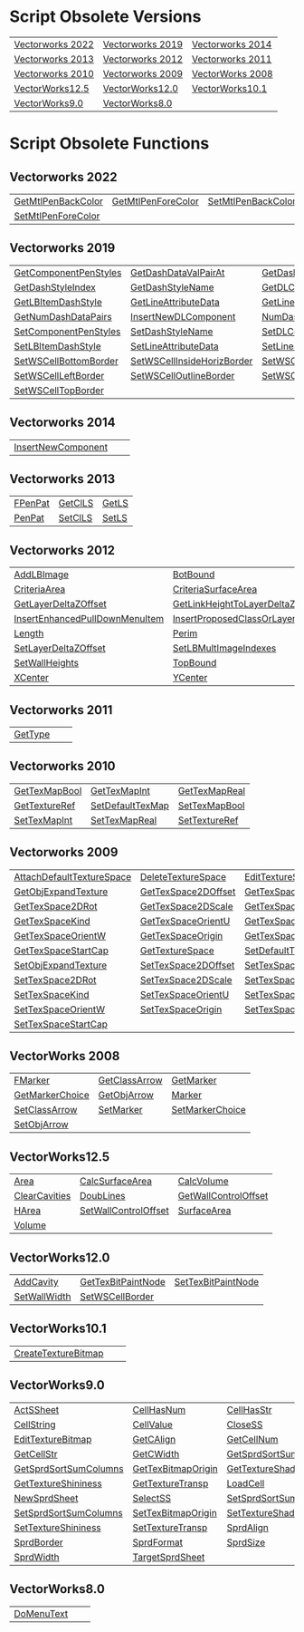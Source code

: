 # Script Obsolete Versions

| | | |
|---|---|---|
| [Vectorworks 2022](#vectorworks-2022)| [Vectorworks 2019](#vectorworks-2019)| [Vectorworks 2014](#vectorworks-2014)|
| [Vectorworks 2013](#vectorworks-2013)| [Vectorworks 2012](#vectorworks-2012)| [Vectorworks 2011](#vectorworks-2011)|
| [Vectorworks 2010](#vectorworks-2010)| [Vectorworks 2009](#vectorworks-2009)| [VectorWorks 2008](#vectorworks-2008)|
| [VectorWorks12.5](#vectorworks125)| [VectorWorks12.0](#vectorworks120)| [VectorWorks10.1](#vectorworks101)|
| [VectorWorks9.0](#vectorworks90)| [VectorWorks8.0](#vectorworks80)

# Script Obsolete Functions

## Vectorworks 2022
| | | |
|---|---|---|
| [GetMtlPenBackColor](Functions/GetMtlPenBackColor.md) | [GetMtlPenForeColor](Functions/GetMtlPenForeColor.md) | [SetMtlPenBackColor](Functions/SetMtlPenBackColor.md) |
| [SetMtlPenForeColor](Functions/SetMtlPenForeColor.md) 

## Vectorworks 2019
| | | |
|---|---|---|
| [GetComponentPenStyles](Functions/GetComponentPenStyles.md) | [GetDashDataValPairAt](Functions/GetDashDataValPairAt.md) | [GetDashStyle](Functions/GetDashStyle.md) |
| [GetDashStyleIndex](Functions/GetDashStyleIndex.md) | [GetDashStyleName](Functions/GetDashStyleName.md) | [GetDLComponentPenStyles](Functions/GetDLComponentPenStyles.md) |
| [GetLBItemDashStyle](Functions/GetLBItemDashStyle.md) | [GetLineAttributeData](Functions/GetLineAttributeData.md) | [GetLineStyleChoice](Functions/GetLineStyleChoice.md) |
| [GetNumDashDataPairs](Functions/GetNumDashDataPairs.md) | [InsertNewDLComponent](Functions/InsertNewDLComponent.md) | [NumDashStyles](Functions/NumDashStyles.md) |
| [SetComponentPenStyles](Functions/SetComponentPenStyles.md) | [SetDashStyleName](Functions/SetDashStyleName.md) | [SetDLComponentPenStyles](Functions/SetDLComponentPenStyles.md) |
| [SetLBItemDashStyle](Functions/SetLBItemDashStyle.md) | [SetLineAttributeData](Functions/SetLineAttributeData.md) | [SetLineStyleChoice](Functions/SetLineStyleChoice.md) |
| [SetWSCellBottomBorder](Functions/SetWSCellBottomBorder.md) | [SetWSCellInsideHorizBorder](Functions/SetWSCellInsideHorizBorder.md) | [SetWSCellInsideVertBorder](Functions/SetWSCellInsideVertBorder.md) |
| [SetWSCellLeftBorder](Functions/SetWSCellLeftBorder.md) | [SetWSCellOutlineBorder](Functions/SetWSCellOutlineBorder.md) | [SetWSCellRightBorder](Functions/SetWSCellRightBorder.md) |
| [SetWSCellTopBorder](Functions/SetWSCellTopBorder.md) 

## Vectorworks 2014
| | | |
|---|---|---|
| [InsertNewComponent](Functions/InsertNewComponent.md) 

## Vectorworks 2013
| | | |
|---|---|---|
| [FPenPat](Functions/FPenPat.md) | [GetClLS](Functions/GetClLS.md) | [GetLS](Functions/GetLS.md) |
| [PenPat](Functions/PenPat.md) | [SetClLS](Functions/SetClLS.md) | [SetLS](Functions/SetLS.md) |

## Vectorworks 2012
| | | |
|---|---|---|
| [AddLBImage](Functions/AddLBImage.md) | [BotBound](Functions/BotBound.md) | [CreateIconPushButton](Functions/CreateIconPushButton.md) |
| [CriteriaArea](Functions/CriteriaArea.md) | [CriteriaSurfaceArea](Functions/CriteriaSurfaceArea.md) | [CriteriaVolume](Functions/CriteriaVolume.md) |
| [GetLayerDeltaZOffset](Functions/GetLayerDeltaZOffset.md) | [GetLinkHeightToLayerDeltaZ](Functions/GetLinkHeightToLayerDeltaZ.md) | [HWallHeight](Functions/HWallHeight.md) |
| [InsertEnhancedPullDownMenuItem](Functions/InsertEnhancedPullDownMenuItem.md) | [InsertProposedClassOrLayerItem](Functions/InsertProposedClassOrLayerItem.md) | [LeftBound](Functions/LeftBound.md) |
| [Length](Functions/Length.md) | [Perim](Functions/Perim.md) | [RightBound](Functions/RightBound.md) |
| [SetLayerDeltaZOffset](Functions/SetLayerDeltaZOffset.md) | [SetLBMultImageIndexes](Functions/SetLBMultImageIndexes.md) | [SetLinkHeightToLayerDeltaZ](Functions/SetLinkHeightToLayerDeltaZ.md) |
| [SetWallHeights](Functions/SetWallHeights.md) | [TopBound](Functions/TopBound.md) | [WallHeight](Functions/WallHeight.md) |
| [XCenter](Functions/XCenter.md) | [YCenter](Functions/YCenter.md) | [ZCenter](Functions/ZCenter.md) |

## Vectorworks 2011
| | | |
|---|---|---|
| [GetType](Functions/GetType.md) 

## Vectorworks 2010
| | | |
|---|---|---|
| [GetTexMapBool](Functions/GetTexMapBool.md) | [GetTexMapInt](Functions/GetTexMapInt.md) | [GetTexMapReal](Functions/GetTexMapReal.md) |
| [GetTextureRef](Functions/GetTextureRef.md) | [SetDefaultTexMap](Functions/SetDefaultTexMap.md) | [SetTexMapBool](Functions/SetTexMapBool.md) |
| [SetTexMapInt](Functions/SetTexMapInt.md) | [SetTexMapReal](Functions/SetTexMapReal.md) | [SetTextureRef](Functions/SetTextureRef.md) |

## Vectorworks 2009
| | | |
|---|---|---|
| [AttachDefaultTextureSpace](Functions/AttachDefaultTextureSpace.md) | [DeleteTextureSpace](Functions/DeleteTextureSpace.md) | [EditTextureSpace](Functions/EditTextureSpace.md) |
| [GetObjExpandTexture](Functions/GetObjExpandTexture.md) | [GetTexSpace2DOffset](Functions/GetTexSpace2DOffset.md) | [GetTexSpace2DRadius](Functions/GetTexSpace2DRadius.md) |
| [GetTexSpace2DRot](Functions/GetTexSpace2DRot.md) | [GetTexSpace2DScale](Functions/GetTexSpace2DScale.md) | [GetTexSpaceEndCap](Functions/GetTexSpaceEndCap.md) |
| [GetTexSpaceKind](Functions/GetTexSpaceKind.md) | [GetTexSpaceOrientU](Functions/GetTexSpaceOrientU.md) | [GetTexSpaceOrientV](Functions/GetTexSpaceOrientV.md) |
| [GetTexSpaceOrientW](Functions/GetTexSpaceOrientW.md) | [GetTexSpaceOrigin](Functions/GetTexSpaceOrigin.md) | [GetTexSpacePartID](Functions/GetTexSpacePartID.md) |
| [GetTexSpaceStartCap](Functions/GetTexSpaceStartCap.md) | [GetTextureSpace](Functions/GetTextureSpace.md) | [SetDefaultTextureSpace](Functions/SetDefaultTextureSpace.md) |
| [SetObjExpandTexture](Functions/SetObjExpandTexture.md) | [SetTexSpace2DOffset](Functions/SetTexSpace2DOffset.md) | [SetTexSpace2DRadius](Functions/SetTexSpace2DRadius.md) |
| [SetTexSpace2DRot](Functions/SetTexSpace2DRot.md) | [SetTexSpace2DScale](Functions/SetTexSpace2DScale.md) | [SetTexSpaceEndCap](Functions/SetTexSpaceEndCap.md) |
| [SetTexSpaceKind](Functions/SetTexSpaceKind.md) | [SetTexSpaceOrientU](Functions/SetTexSpaceOrientU.md) | [SetTexSpaceOrientV](Functions/SetTexSpaceOrientV.md) |
| [SetTexSpaceOrientW](Functions/SetTexSpaceOrientW.md) | [SetTexSpaceOrigin](Functions/SetTexSpaceOrigin.md) | [SetTexSpacePartID](Functions/SetTexSpacePartID.md) |
| [SetTexSpaceStartCap](Functions/SetTexSpaceStartCap.md) 

## VectorWorks 2008
| | | |
|---|---|---|
| [FMarker](Functions/FMarker.md) | [GetClassArrow](Functions/GetClassArrow.md) | [GetMarker](Functions/GetMarker.md) |
| [GetMarkerChoice](Functions/GetMarkerChoice.md) | [GetObjArrow](Functions/GetObjArrow.md) | [Marker](Functions/Marker.md) |
| [SetClassArrow](Functions/SetClassArrow.md) | [SetMarker](Functions/SetMarker.md) | [SetMarkerChoice](Functions/SetMarkerChoice.md) |
| [SetObjArrow](Functions/SetObjArrow.md) 

## VectorWorks12.5
| | | |
|---|---|---|
| [Area](Functions/Area.md) | [CalcSurfaceArea](Functions/CalcSurfaceArea.md) | [CalcVolume](Functions/CalcVolume.md) |
| [ClearCavities](Functions/ClearCavities.md) | [DoubLines](Functions/DoubLines.md) | [GetWallControlOffset](Functions/GetWallControlOffset.md) |
| [HArea](Functions/HArea.md) | [SetWallControlOffset](Functions/SetWallControlOffset.md) | [SurfaceArea](Functions/SurfaceArea.md) |
| [Volume](Functions/Volume.md) 

## VectorWorks12.0
| | | |
|---|---|---|
| [AddCavity](Functions/AddCavity.md) | [GetTexBitPaintNode](Functions/GetTexBitPaintNode.md) | [SetTexBitPaintNode](Functions/SetTexBitPaintNode.md) |
| [SetWallWidth](Functions/SetWallWidth.md) | [SetWSCellBorder](Functions/SetWSCellBorder.md) 

## VectorWorks10.1
| | | |
|---|---|---|
| [CreateTextureBitmap](Functions/CreateTextureBitmap.md) 

## VectorWorks9.0
| | | |
|---|---|---|
| [ActSSheet](Functions/ActSSheet.md) | [CellHasNum](Functions/CellHasNum.md) | [CellHasStr](Functions/CellHasStr.md) |
| [CellString](Functions/CellString.md) | [CellValue](Functions/CellValue.md) | [CloseSS](Functions/CloseSS.md) |
| [EditTextureBitmap](Functions/EditTextureBitmap.md) | [GetCAlign](Functions/GetCAlign.md) | [GetCellNum](Functions/GetCellNum.md) |
| [GetCellStr](Functions/GetCellStr.md) | [GetCWidth](Functions/GetCWidth.md) | [GetSprdSortSum](Functions/GetSprdSortSum.md) |
| [GetSprdSortSumColumns](Functions/GetSprdSortSumColumns.md) | [GetTexBitmapOrigin](Functions/GetTexBitmapOrigin.md) | [GetTextureShader](Functions/GetTextureShader.md) |
| [GetTextureShininess](Functions/GetTextureShininess.md) | [GetTextureTransp](Functions/GetTextureTransp.md) | [LoadCell](Functions/LoadCell.md) |
| [NewSprdSheet](Functions/NewSprdSheet.md) | [SelectSS](Functions/SelectSS.md) | [SetSprdSortSum](Functions/SetSprdSortSum.md) |
| [SetSprdSortSumColumns](Functions/SetSprdSortSumColumns.md) | [SetTexBitmapOrigin](Functions/SetTexBitmapOrigin.md) | [SetTextureShader](Functions/SetTextureShader.md) |
| [SetTextureShininess](Functions/SetTextureShininess.md) | [SetTextureTransp](Functions/SetTextureTransp.md) | [SprdAlign](Functions/SprdAlign.md) |
| [SprdBorder](Functions/SprdBorder.md) | [SprdFormat](Functions/SprdFormat.md) | [SprdSize](Functions/SprdSize.md) |
| [SprdWidth](Functions/SprdWidth.md) | [TargetSprdSheet](Functions/TargetSprdSheet.md) 

## VectorWorks8.0
| | | |
|---|---|---|
| [DoMenuText](Functions/DoMenuText.md) 

